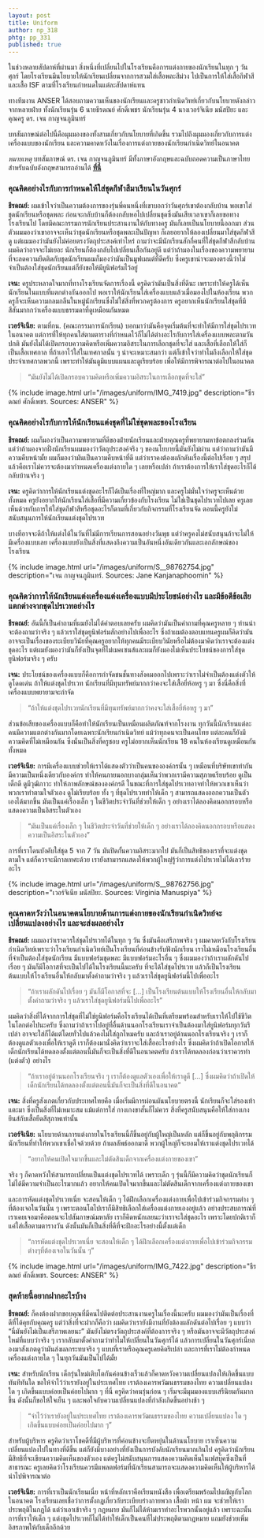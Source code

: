 ```yaml
---
layout: post
title: Uniform
author: np_318
phtg: pp_331
published: true
---
```


ในช่วงหลายสัปดาห์ที่ผ่านมา สิ่งหนึ่งที่เปลี่ยนไปในโรงเรียนคือการแต่งกายของนักเรียนในทุก ๆ วันศุกร์ โดยโรงเรียนมีนโยบายให้นักเรียนเปลี่ยนจากการสวมใส่เสื้อพละสีม่วง ไปเป็นการให้ใส่เสื้อกีฬาสีและเสื้อ ISF ตามที่โรงเรียนกำหนดในแต่ละสัปดาห์แทน 

ทางทีมงาน ANSER ได้สอบถามความเห็นของนักเรียนและครูชาวกำเนิดวิทย์เกี่ยวกับนโยบายดังกล่าวจากหลายฝ่าย ทั้งนักเรียนรุ่น 6 นายธีรดณย์ ศักดิ์เพชร นักเรียนรุ่น 4 นางเวอร์จิเนีย มนัสปิยะ และคุณครู ดร. เจน กาญจนภูมินทร์  

บทสัมภาษณ์ต่อไปนี้คือมุมมองของทั้งสามเกี่ยวกับนโยบายที่เกิดขึ้น รวมไปถึงมุมมองเกี่ยวกับการแต่งเครื่องแบบของนักเรียน และความคาดหวังในเรื่องการแต่งกายของนักเรียนกำเนิดวิทย์ในอนาคต 

_หมายเหตุ_ บทสัมภาษณ์ ดร. เจน กาญจนภูมินทร์ มีทั้งภาษาอังกฤษและฉบับถอดความเป็นภาษาไทย สำหรับฉบับอังกฤษสามารถอ่านได้ <a href="https://otapp48.github.io/uniform-en/"><b>ที่นี่</b></a> 

### คุณคิดอย่างไรกับการกำหนดให้ใส่ชุดกีฬาสีมาเรียนในวันศุกร์

**ธีรดณย์:** ผมเข้าใจว่าเป็นความต้องการของรุ่นพี่คนหนึ่งที่เขาบอกว่าวันศุกร์เขาต้องกลับบ้าน พอเขาใส่ชุดนักเรียนหรือชุดพละ ก่อนจะกลับบ้านก็ต้องกลับหอไปเปลี่ยนชุดซึ่งมันเสียเวลาเขาก็เลยขอทางโรงเรียนไป โดยมีคณะกรรมการนักเรียนประสานงานให้กับทางครู มันก็เลยเป็นนโยบายนี้ออกมา 
ส่วนตัวผมมองว่าเขาอาจจะเห็นว่าชุดนักเรียนหรือชุดพละเป็นปัญหา ก็เลยอยากให้ลองเปลี่ยนมาใส่ชุดกีฬาสีดู แต่ผมมองว่ามันยังไม่ค่อยตรงวัตถุประสงค์เท่าไหร่ ถามว่าจะมีนักเรียนสักกี่คนที่ใส่ชุดกีฬาสีกลับบ้าน ผมคิดว่าอาจจะไม่เยอะ นักเรียนก็ต้องกลับไปเปลี่ยนเสื้อกันอยู่ดี แต่ว่าถ้ามองในเรื่องของความพยายามที่จะลดความยึดติดกับชุดนักเรียนผมก็มองว่ามันเป็นมูฟเมนต์ที่ดีครับ ซึ่งครูเขาน่าจะมองตรงนี้ว่าไม่จำเป็นต้องใส่ชุดนักเรียนแต่ก็ยังขอให้มียูนิฟอร์มไว้อยู่ 

**เจน:** ครูประหลาดใจมากที่ทางโรงเรียนจัดการเรื่องนี้ ครูคิดว่ามันเป็นสิ่งที่ดีนะ เพราะทำให้ครูได้เห็นนักเรียนในแบบที่แตกต่างกันออกไป พอเราให้นักเรียนใส่เครื่องแบบแล้วเมื่อมองไปในห้องเรียน พวกครูก็จะเห็นความกลมกลืนในหมู่นักเรียนซึ่งไม่ใช่สิ่งที่พวกครูต้องการ ครูอยากเห็นนักเรียนใส่ชุดที่มีสีสันมากกว่าเครื่องแบบธรรมดาที่ดูเหมือนกันหมด 

**เวอร์จิเนีย:** ตามที่กน. (คณะกรรมการนักเรียน) บอกมาว่ามันคือจุดเริ่มต้นที่จะทำให้มีการใส่ชุดไปรเวทในอนาคต แต่การที่ให้ทุกคนใส่ตามตารางที่กำหนดไว้ก็ไม่ได้ต่างอะไรกับการใส่เครื่องแบบพละตามวันปกติ มันยังไม่ได้เปิดกรอบความคิดหรือเพิ่มความอิสระในการเลือกชุดที่จะใส่ และเสื้อที่เลือกให้ใส่ก็เป็นเสื้อเทศกาล ที่ถ้าเอาไว้ใส่ในเทศกาลนั้น ๆ น่าจะเหมาะสมกว่า แต่ก็เข้าใจว่าทำไมถึงเลือกให้ใส่ชุดประจำเทศกาลพวกนี้ เพราะทำให้มันดูมีแบบแผนและดูเรียบร้อย เพื่อให้มีการพิจารณาต่อไปในอนาคต

> “มันยังไม่ได้เปิดกรอบความคิดหรือเพิ่มความอิสระในการเลือกชุดที่จะใส่”

{% include image.html url="/images/uniform/IMG_7419.jpg" description="ธีรดณย์ ศักดิ์เพชร. Sources: ANSER" %}

### คุณคิดอย่างไรกับการให้นักเรียนแต่งชุดที่ไม่ใช่ชุดพละของโรงเรียน

**ธีรดณย์:** ผมก็มองว่าเป็นความพยายามที่ดีของฝ่ายนักเรียนและฝ่ายคุณครูที่พยายามหาข้อตกลงร่วมกัน แต่ว่าถ้ามองจากฝั่งนักเรียนผมมองว่าวัตถุประสงค์จริง ๆ ของนโยบายนี้มันยังไม่ผ่าน แต่ว่าถามว่ามันมีความคืบหน้ามั้ย ผมก็มองว่ามันเป็นความคืบหน้าที่ดี แต่ว่าเราคงต้องผลักดันเรื่องนี้ต่อไปเรื่อย ๆ สรุปแล้วคือเราไม่ควรจะต้องมากำหนดเครื่องแต่งกายใด ๆ เลยหรือเปล่า ถ้าเราต้องการให้เราใส่ชุดอะไรก็ได้กลับบ้านจริง ๆ

**เจน:** ครูคิดว่าการให้นักเรียนแต่งชุดอะไรก็ได้เป็นเรื่องที่ใหญ่มาก และครูไม่มั่นใจว่าครูจะเห็นด้วยทั้งหมด ครูยังอยากให้นักเรียนใส่เสื้อที่มีความเกี่ยวข้องกับโรงเรียน ไม่ใช่เป็นชุดไปรเวทไปเลย ครูเลยเห็นด้วยกับการให้ใส่ชุดกีฬาสีหรือชุดอะไรก็ตามที่เกี่ยวกับกิจกรรมที่โรงเรียนจัด ตอนนี้ครูยังไม่สนับสนุนการให้นักเรียนแต่งชุดไปรเวท

บางทีอาจจะดีถ้าให้แต่งได้ในวันที่ไม่มีการเรียนการสอนอย่างวันพุธ แต่ว่าครูคงไม่สนับสนุนถ้าจะไม่ให้มีเครื่องแบบเลย เครื่องแบบยังเป็นสิ่งที่แสดงถึงความเป็นอันหนึ่งอันเดียวกันและเอกลักษณ์ของโรงเรียน

{% include image.html url="/images/uniform/S__98762754.jpg" description="เจน กาญจนภูมินทร์. Sources: Jane Kanjanaphoomin" %}

### คุณคิดว่าการให้นักเรียนแต่งเครื่องแต่งเครื่องแบบมีประโยชน์อย่างไร และมีข้อดีข้อเสียแตกต่างจากชุดไปรเวทอย่างไร

**ธีรดณย์:** อันนี้ก็เป็นคำถามที่ผมยังไม่ได้คำตอบเลยครับ ผมคิดว่ามันเป็นคำถามที่คุณครูหลาย ๆ ท่านน่าจะต้องถามว่าจริง ๆ แล้วเราใส่ชุดยูนิฟอร์มสักอย่างไปเพื่ออะไร ซึ่งถ้าผมต้องตอบแทนครูผมก็คิดว่ามันอาจจะเป็นเรื่องของระเบียบวินัยที่คุณครูอยากให้ทุกคนมีระเบียบวินัยหรือไม่ต้องมาคิดว่าเราจะต้องแต่งชุดอะไร แต่ผมยังมองว่ามันก็ยังเป็นจุดที่ไม่เมคเซนส์และผมก็ยังมองไม่เห็นประโยชน์ของการใส่ชุดยูนิฟอร์มจริง ๆ ครับ 

**เจน:** ประโยชน์ของเครื่องแบบก็คือการกำจัดชนชั้นทางสังคมออกไปเพราะว่าเราไม่จำเป็นต้องแต่งตัวให้ดูโดดเด่น ถ้าให้แต่งชุดไปรเวท นักเรียนที่มีทุนทรัพย์มากกว่าคงจะใส่เสื้อยี่ห้อหรู ๆ มา ซึ่งนี่คือสิ่งที่เครื่องแบบพยายามจะกำจัด 

> “ถ้าให้แต่งชุดไปรเวทนักเรียนที่มีทุนทรัพย์มากกว่าคงจะใส่เสื้อยี่ห้อหรู ๆ มา”

ส่วนข้อเสียของเครื่องแบบก็คือทำให้นักเรียนเป็นเหมือนผลิตภัณฑ์จากโรงงาน ทุกวันนี้นักเรียนแต่ละคนมีความแตกต่างกันมากโดยเฉพาะนักเรียนกำเนิดวิทย์ แม้ว่าทุกคนจะเป็นคนไทย แต่ละคนก็ยังมีความคิดที่ไม่เหมือนกัน ซึ่งนั่นเป็นสิ่งที่ครูชอบ ครูไม่อยากเห็นนักเรียน 18 คนในห้องเรียนดูเหมือนกันทั้งหมด

**เวอร์จิเนีย:** การมีเครื่องแบบช่วยให้เราได้แสดงตัวว่าเป็นคนขององค์กรนั้น ๆ เหมือนที่บริษัทเขาทำกัน มีความเป็นหนึ่งเดียวกับองค์กร ทำให้คนภายนอกบางกลุ่มเห็นว่าพวกเรามีความสุภาพเรียบร้อย ดูเป็นเด็กดี ดูมีวุฒิภาวะ ทำให้ภาพลักษณ์ขององค์กรดี ในขณะที่การใส่ชุดไปรเวทอาจทำให้พวกเขาเห็นว่าพวกเราทำตามใจตัวเอง ดูไม่เรียบร้อย ทั้ง ๆ ที่ชุดไปรเวททำให้เด็ก ๆ สามารถแสดงออกความเป็นตัวเองได้มากขึ้น มันเป็นแค่เรื่องเล็ก ๆ ในชีวิตประจำวันที่ช่วยให้เด็ก ๆ อย่างเราได้ลองคิดนอกกรอบหรือแสดงความเป็นอิสระในตัวเอง

> “มันเป็นแค่เรื่องเล็ก ๆ ในชีวิตประจำวันที่ช่วยให้เด็ก ๆ อย่างเราได้ลองคิดนอกกรอบหรือแสดงความเป็นอิสระในตัวเอง”

การที่เราโดนบังคับใส่ชุด 5 จาก 7 วัน มันปิดกั้นความอิสระมากไป มันก็เป็นสิทธิของเราที่จะแต่งชุดตามใจ แต่ก็ควรจะมีกาลเทศะด้วย เรายังสามารถแสดงให้พวกผู้ใหญ่รู้ว่าการแต่งไปรเวทไม่ได้เลวร้ายอะไร

{% include image.html url="/images/uniform/S__98762756.jpg" description="เวอร์จิเนีย มนัสปิยะ. Sources: Virginia Manuspiya" %}

### คุณคาดหวังว่าในอนาคตนโยบายด้านการแต่งกายของนักเรียนกำเนิดวิทย์จะเปลี่ยนแปลงอย่างไร และจะส่งผลอย่างไร

**ธีรดณย์:** ผมมองว่าเราควรใส่ชุดไปรเวทได้ในทุก ๆ วัน ซึ่งมันคือเสรีภาพจริง ๆ ผมคาดหวังกับโรงเรียนกำเนิดวิทย์เพราะว่าโรงเรียนกำเนิดวิทย์เป็นโรงเรียนที่ค่อนข้างรับฟังนักเรียน เราไม่เหมือนโรงเรียนอื่นที่จำเป็นต้องใส่ชุดนักเรียน มีแบบฟอร์มชุดพละ มีแบบฟอร์มอะไรอื่น ๆ ซึ่งผมมองว่าถ้าเราผลักดันไปเรื่อย ๆ มันก็มีโอกาสที่จะเป็นไปได้ในโรงเรียนนี้นะครับ ที่จะได้ใส่ชุดไปรเวท แล้วก็เป็นโรงเรียนต้นแบบให้โรงเรียนอื่นให้กลับมาตั้งคำถามว่าจริง ๆ แล้วเราใส่ชุดยูนิฟอร์มนี้ไปเพื่ออะไร

> “ถ้าเราผลักดันไปเรื่อย ๆ มันก็มีโอกาสที่จะ […] เป็นโรงเรียนต้นแบบให้โรงเรียนอื่นให้กลับมาตั้งคำถามว่าจริง ๆ แล้วเราใส่ชุดยูนิฟอร์มนี้ไปเพื่ออะไร”

ผมคิดว่าสิ่งที่ได้จากการใส่ชุดที่ไม่ใช่ยูนิฟอร์มคือโรงเรียนได้เป็นที่เตรียมพร้อมสำหรับเราให้ไปใช้ชีวิตในโลกต่อไปนะครับ ซึ่งถามว่าถ้าเราไปอยู่ที่อื่นด้านนอกโรงเรียนเราจำเป็นต้องมาใส่ยูนิฟอร์มทุกวันรึเปล่า อาจจะใส่ก็ได้แต่โดยทั่วไปแล้วคงไม่ใส่ถูกไหมครับ และถ้าเราอยู่ด้านนอกโรงเรียนจริง ๆ เราก็ต้องดูแลตัวเองเพื่อให้เราดูดี เราก็ต้องมานั่งคิดว่าเราจะใส่เสื้ออะไรอย่างไร ซึ่งผมคิดว่าถ้าเปิดโอกาสให้เด็กนักเรียนได้ทดลองตั้งแต่ตอนนี้มันก็จะเป็นสิ่งที่ดีในอนาคตครับ ถ้าเราได้ทดลองก่อนว่าเราควรทำ (แต่งตัว) อย่างไร

> “ถ้าเราอยู่ด้านนอกโรงเรียนจริง ๆ เราก็ต้องดูแลตัวเองเพื่อให้เราดูดี […] ซึ่งผมคิดว่าถ้าเปิดให้เด็กนักเรียนได้ทดลองตั้งแต่ตอนนี้มันก็จะเป็นสิ่งที่ดีในอนาคต”

**เจน:** สิ่งที่ครูสังเกตเกี่ยวกับประเทศไทยคือ เมื่อเริ่มมีการผ่อนผันนโยบายตรงนี้ นักเรียนก็จะใส่รองเท้าแตะมา ซึ่งเป็นสิ่งที่ไม่เหมาะสม แม้แต่การใส่ กางเกงขาสั้นก็ไม่ควร สิ่งที่ครูสนับสนุนคือให้ใส่กางเกงยีนส์กับเสื้อยืดสีสุภาพเท่านั้น

**เวอร์จิเนีย:** นโยบายด้านการแต่งกายในโรงเรียนนี้ก็ขึ้นอยู่กับผู้ใหญ่เป็นหลัก แต่ก็ขึ้นอยู่กับพฤติกรรมนักเรียนที่ทำให้พวกเขาเชื่อใจด้วยด้วย ถ้าผลลัพธ์ออกมาดี พวกผู้ใหญ่ก็จะยอมให้เราแต่งชุดไปรเวทได้ 

> “อยากให้คนเปิดใจมากขึ้นและไม่ตัดสินเด็กจากเครื่องแต่งกายของเขา”

จริง ๆ ก็คาดหวังให้สามารถเปลี่ยนเป็นแต่งชุดไปรเวทได้ เพราะเด็ก ๆ รุ่นนี้ก็มีความคิดว่าชุดนักเรียนก็ไม่ได้มีความจำเป็นอะไรมากแล้ว อยากให้คนเปิดใจมากขึ้นและไม่ตัดสินเด็กจากเครื่องแต่งกายของเขา 

และการหัดแต่งชุดไปรเวทเนี่ย จะสอนให้เด็ก ๆ ได้ฝึกเลือกเครื่องแต่งกายเพื่อไปเข้าร่วมกิจกรรมต่าง ๆ ที่ต้องเจอในวันนั้น ๆ เพราะตอนโตไปเราก็มีสิทธิเลือกใส่เครื่องแต่งกายเองอยู่แล้ว อย่างประสบการณ์ที่เราเคยเจอมาคือตอนจะไปสัมภาษณ์มหาลัย เราก็คิดหนักเลยนะว่าเราจะใส่ชุดอะไร
เพราะโดยปกติเราก็แค่ใส่เสื้อตามตารางวัน ดังนั้นมันก็เป็นสิ่งที่ดีที่จะฝึกอะไรอย่างนี้ตั้งแต่เด็ก

> “การหัดแต่งชุดไปรเวทเนี่ย จะสอนให้เด็ก ๆ ได้ฝึกเลือกเครื่องแต่งกายเพื่อไปเข้าร่วมกิจกรรมต่างๆที่ต้องเจอในวันนั้น ๆ”

{% include image.html url="/images/uniform/IMG_7422.jpg" description="ธีรดณย์ ศักดิ์เพชร. Sources: ANSER" %}

### สุดท้ายนี้อยากฝากอะไรบ้าง

**ธีรดณย์:** ก็คงต้องฝากขอบคุณที่มีคนไปติดต่อประสานงานครูในเรื่องนี้นะครับ ผมมองว่ามันเป็นเรื่องที่ดีที่ได้คุยกับคุณครู แต่ว่าสิ่งที่จะฝากก็คือว่า ผมคิดว่าเรายังมีงานที่ยังต้องผลักดันต่อไปเรื่อย ๆ แบบว่า “นี่มันยังไม่เป็นเสรีภาพเลยนะ” มันยังไม่ตรงวัตถุประสงค์ที่ต้องการจริง ๆ หรือมันอาจจะมีวัตถุประสงค์ใหม่ที่แบบว่าจริง ๆ เรากลับมาตั้งคำถามว่าทำไมให้เปลี่ยนในวันศุกร์ได้ แล้วการเปลี่ยนในวันศุกร์เนี่ยลองมาสังเกตดูว่ามันส่งผลกระทบจริง ๆ แบบที่เราหรือคุณครูเคยคิดรึเปล่า และการที่เราไม่ต้องกำหนดเครื่องแต่งกายใด ๆ ในทุกวันมันเป็นไปได้มั้ย

**เจน:** สำหรับนักเรียน เด็กรุ่นใหม่เติบโตกันค่อนข้างเร็วแล้วก็คาดหวังความเปลี่ยนแปลงให้เกิดขึ้นแบบทันทีทันใด ขอให้จำไว้ว่าเรายังอยู่ในประเทศไทย เราต้องเคารพวัฒนธรรมของไทย ความเปลี่ยนแปลง ใด ๆ เกิดขึ้นแบบค่อยเป็นค่อยไปมาก ๆ ที่นี่ ครูคิดว่าคนรุ่นก่อน ๆ เริ่มจะมีมุมมองแบบเสรีนิยมกันมากขึ้น ดังนั้นก็ขอให้ใจเย็น ๆ และพอใจกับความเปลี่ยนแปลงที่กำลังเกิดขึ้นอย่างช้า ๆ 

> “จำไว้ว่าเรายังอยู่ในประเทศไทย เราต้องเคารพวัฒนธรรมของไทย ความเปลี่ยนแปลง ใด ๆ เกิดขึ้นแบบค่อยเป็นค่อยไปมาก ๆ”

สำหรับผู้บริหาร ครูคิดว่าเราโชคดีที่มีผู้บริหารที่ค่อนข้างจะยืดหยุ่นในด้านนโยบาย เราเห็นความเปลี่ยนแปลงไปในทางที่ดีขึ้น แต่ก็ยังมีบางอย่างที่ยังเป็นการบังคับนักเรียนมากเกินไป ครูคิดว่านักเรียนมีสิทธิที่จะเขียนความคิดเห็นของตัวเอง แต่ครูไม่สนับสนุนการแสดงความคิดเห็นในเฟสบุ๊คซึ่งเป็นที่สาธารณะ ครูเลยคิดว่าโรงเรียนควรมีแพลตฟอร์มที่นักเรียนสามารถจะแสดงความคิดเห็นให้ผู้บริหารได้นำไปพิจารณาต่อ

**เวอร์จิเนีย:** การที่เราเป็นนักเรียนเนี่ย หน้าที่หลักเราคือเรียนหนังสือ เพื่อเตรียมพร้อมไปเผชิญกับโลกในอนาคต โรงเรียนเลยเชื่อว่าการตั้งกฎเกี่ยวกับระเบียบร่างกายพวก เสื้อผ้า หน้า ผม จะช่วยให้เราประพฤติในกฎได้ แต่ว่าเอาเข้าจริง ๆ กฎหมาย มันก็ไม่ได้ห้ามเราทำอะไรพวกนั้นอยู่แล้ว เพราะฉะนั้นการที่เราให้เด็ก ๆ แต่งชุดไปรเวทก็ไม่ได้ทำให้เด็กเป็นคนที่ไม่ประพฤติตามกฎหมาย แถมยังช่วยเพิ่มอิสรภาพให้กับเด็กอีกด้วย 


